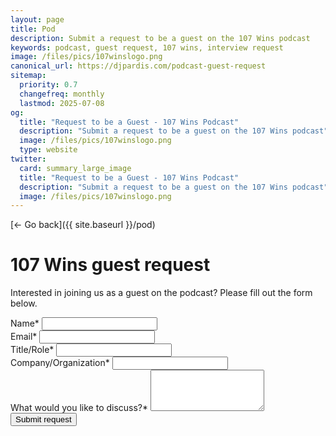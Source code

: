 ```yaml
---
layout: page
title: Pod
description: Submit a request to be a guest on the 107 Wins podcast
keywords: podcast, guest request, 107 wins, interview request
image: /files/pics/107winslogo.png
canonical_url: https://djpardis.com/podcast-guest-request
sitemap:
  priority: 0.7
  changefreq: monthly
  lastmod: 2025-07-08
og:
  title: "Request to be a Guest - 107 Wins Podcast"
  description: "Submit a request to be a guest on the 107 Wins podcast"
  image: /files/pics/107winslogo.png
  type: website
twitter:
  card: summary_large_image
  title: "Request to be a Guest - 107 Wins Podcast"
  description: "Submit a request to be a guest on the 107 Wins podcast"
  image: /files/pics/107winslogo.png
---
```


[← Go back]({{ site.baseurl }}/pod)

# <span class="wiggly-underline">107 Wins</span> guest request

Interested in joining us as a guest on the podcast? Please fill out the form below.

<form action="https://formspree.io/f/xldnywyl" method="POST" class="form">
  <div class="form-field">
    <label for="name">Name*</label>
    <input type="text" id="name" name="name" required>
  </div>
  
  <div class="form-field">
    <label for="email">Email*</label>
    <input type="email" id="email" name="email" required>
  </div>
  
  <div class="form-field">
    <label for="title">Title/Role*</label>
    <input type="text" id="title" name="title" required>
  </div>
  
  <div class="form-field">
    <label for="company">Company/Organization*</label>
    <input type="text" id="company" name="company" required>
  </div>
  
  <div class="form-field">
    <label for="topic">What would you like to discuss?*</label>
    <textarea id="topic" name="topic" rows="4" required></textarea>
  </div>
  
  <div class="form-field">
    <button type="submit" class="button">Submit request</button>
  </div>
</form>
